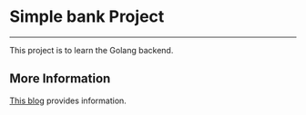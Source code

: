 # Simple bank Project
---

This project is to learn the Golang backend.


## More Information

[This blog](https://kihyun1998.github.io/docs/backend-master/backend1) provides information.